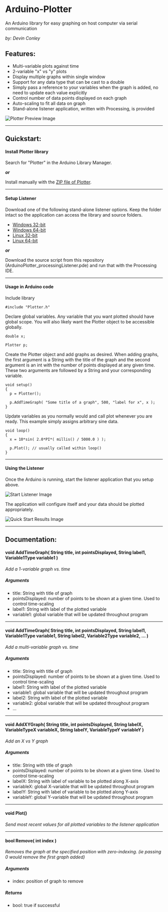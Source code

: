 Arduino-Plotter
===============
An Arduino library for easy graphing on host computer via serial communication

_by: Devin Conley_

Features:
---
- Multi-variable plots against time
- 2-variable "x" vs "y" plots
- Display multiple graphs within single window
- Support for any data type that can be cast to a double
- Simply pass a reference to your variables when the graph is added, no need to update each value explicitly
- Control number of data points displayed on each graph
- Auto-scaling to fit all data on graph
- Stand-alone listener application, written with Processing, is provided

![Plotter Preview Image](https://www.dropbox.com/s/0471kf89skyo72x/plotter_preview.png?raw=1)

---

Quickstart:
---

#### Install Plotter library 
Search for "Plotter" in the Arduino Library Manager.

___or___

Install manually with the [ZIP file of Plotter](https://github.com/devinconley/ArduinoPlotter-for-Library-Manager/archive/master.zip).

---

#### Setup Listener
Download one of the following stand-alone listener options. Keep the folder intact so the application can access the library and source folders. 
- [Windows 32-bit](https://www.dropbox.com/s/88wa2nkfzh5j3uz/ArduinoPlotter_listener_windows32.zip?dl=1)
- [Windows 64-bit](https://www.dropbox.com/s/ahy2ppul6v4lybi/ArduinoPlotter_listener_windows64.zip?dl=1)
- [Linux 32-bit](https://www.dropbox.com/s/ilt9n3hkiw74vrf/ArduinoPlotter_listener_linux32.zip?dl=1)
- [Linux 64-bit](https://www.dropbox.com/s/6irh0fn4c97aqz0/ArduinoPlotter_listener_linux64.zip?dl=1)

___or___

Download the source script from this repository (ArduinoPlotter_processingListener.pde) and run that with the Processing IDE.

---

#### Usage in Arduino code
Include library
```arduino
#include "Plotter.h"
```

Declare global variables. Any variable that you want plotted should have global scope. You will also likely want the Plotter object to be accessible globally.
```arduino
double x;

Plotter p;
```

Create the Plotter object and add graphs as desired. When adding graphs, the first argument is a String with the title of the graph and the second argument is an int with the number of points displayed at any given time. These two arguments are followed by a String and your corresponding variable.
```arduino
void setup()
{
  p = Plotter();
  
  p.AddTimeGraph( "Some title of a graph", 500, "label for x", x );
}
```

Update variables as you normally would and call plot whenever you are ready. This example simply assigns arbitrary sine data.
```arduino
void loop()
{
  x = 10*sin( 2.0*PI*( millis() / 5000.0 ) );

  p.Plot(); // usually called within loop()
}
```

---

#### Using the Listener
Once the Arduino is running, start the listener application that you setup above.

![Start Listener Image](https://www.dropbox.com/s/9kyzory64369mjh/start_listener.png?raw=1)

The application will configure itself and your data should be plotted appropriately.

![Quick Start Results Image](https://www.dropbox.com/s/jcj7wilsu8fbzia/quickstart.png?raw=1)

---

Documentation:
---

#### void AddTimeGraph( String title, int pointsDisplayed, String label1, Variable1Type variable1 )

*Add a 1-variable graph vs. time*
##### Arguments
- title: String with title of graph
- pointsDisplayed: number of points to be shown at a given time. Used to control time-scaling
- label1: String with label of the plotted variable
- variable1: global variable that will be updated throughout program

---

#### void AddTimeGraph( String title, int pointsDisplayed, String label1, Variable1Type variable1, String label2, Variable2Type variable2, ... )

*Add a multi-variable graph vs. time*
##### Arguments
- title: String with title of graph
- pointsDisplayed: number of points to be shown at a given time. Used to control time-scaling
- label1: String with label of the plotted variable
- variable1: global variable that will be updated throughout program
- label2: String with label of the plotted variable
- variable2: global variable that will be updated throughout program
- ...

---

#### void AddXYGraph( String title, int pointsDisplayed, String labelX, VariableTypeX variableX, String labelY, VariableTypeY variableY )

*Add an X vs Y graph*
##### Arguments
- title: String with title of graph
- pointsDisplayed: number of points to be shown at a given time. Used to control time-scaling
- labelX: String with label of variable to be plotted along X-axis
- variableX: global X-variable that will be updated throughout program
- labelY: String with label of variable to be plotted along Y-axis
- variableY: global Y-variable that will be updated throughout program

---

#### void Plot()

*Send most recent values for all plotted variables to the listener application*

---

#### bool Remove( int index )

*Removes the graph at the specified position with zero-indexing. (ie passing 0 would remove the first graph added)*
##### Arguments
- index: position of graph to remove

##### Returns
- bool: true if successful